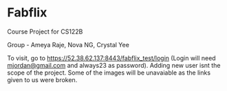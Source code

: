 # Fabflix
Course Project for CS122B

Group - 
Ameya Raje, Nova NG, Crystal Yee

To visit, go to https://52.38.62.137:8443/fabflix_test/login
(Login will need mjordan@gmail.com and always23 as password). Adding new user isnt the scope of the project.
Some of the images will be unavaiable as the links given to us were broken.

